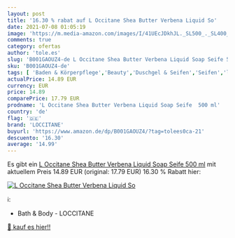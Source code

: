 ```yaml
---
layout: post
title: '16.30 % rabat auf L Occitane Shea Butter Verbena Liquid So'
date: 2021-07-08 01:05:19
image: 'https://m.media-amazon.com/images/I/41UEcJDkhJL._SL500_._SL400_.jpg'
comments: true
category: ofertas
author: 'tole.es'
slug: 'B001GAOUZ4-de L Occitane Shea Butter Verbena Liquid Soap Seife 500 ml'
sku: 'B001GAOUZ4-de'
tags: [ 'Baden & Körperpflege','Beauty','Duschgel & Seifen','Seifen','loccitane', ]
actualPrice: 14.89 EUR
currency: EUR
price: 14.89
comparePrice: 17.79 EUR
prodname: 'L Occitane Shea Butter Verbena Liquid Soap Seife  500 ml'
country: 'de'
flag: '🇩🇪'
brand: 'LOCCITANE'
buyurl: 'https://www.amazon.de/dp/B001GAOUZ4/?tag=tolees0ca-21'
descuento: '16.30'
average: '14.99'
---
```


Es gibt ein [L Occitane Shea Butter Verbena Liquid Soap Seife  500 ml](https://www.amazon.de/dp/B001GAOUZ4/?tag=tolees0ca-21) mit aktuellem Preis 14.89 EUR (original: 17.79 EUR) 16.30 % Rabatt hier:

[![L Occitane Shea Butter Verbena Liquid So](https://m.media-amazon.com/images/I/41UEcJDkhJL._SL500_._SL400_.jpg)](https://www.amazon.de/dp/B001GAOUZ4/?tag=tolees0ca-21)

ℹ️:

- Bath & Body - LOCCITANE

[🛒 kauf es hier!!](https://www.amazon.de/dp/B001GAOUZ4/?tag=tolees0ca-21)
